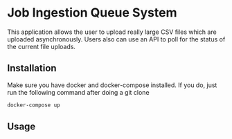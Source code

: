 # Job Ingestion Queue System

This application allows the user to upload really large CSV files which are uploaded asynchronously.
Users also can use an API to poll for the status of the current file uploads.

## Installation

Make sure you have docker and docker-compose installed.
If you do, just run the following command after doing a git clone

```bash
docker-compose up
```

## Usage

